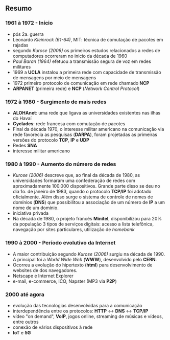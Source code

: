 ## Resumo
### 1961 à 1972 - Início
- pós 2a. guerra
- Leonardo _Kleinrock (61-64)_, MIT: técnica de comutação de pacotes em rajadas
- segundo _Kurose (2006)_ os primeiros estudos relacionados a redes de computadores ocorreram no inicio da década de 1960
- _Paul Baran (1964)_ efetuou a transmissão segura de voz em redes militares
- 1969 a **UCLA** instalou a primeira rede com capacidade de transmissão de mensagens por meio de mensagens
- 1972 primeiro protocolo de comunicação em rede chamado **NCP**
- **ARPANET** (primeira rede) e **NCP** (_Network Control Protocol_)

### 1972 à 1980 - Surgimento de mais redes
- **ALOHAnet**: uma rede que ligava as universidades existentes nas ilhas do Havaí
- **Cyclades**: rede francesa com comutação de pacotes
- Final da década 1970, o interesse militar americano na comunicação via rede favorecia as pesquisas (**DARPA**), foram projetadas as primeiras versões do protocolo **TCP**, **IP** e **UDP**
- Redes **SNA**
 - interesse militar americano

### 1980 à 1990 - Aumento do número de redes
- _Kurose (2006)_ descreve que, ao final da década de 1980, as universidades formaram uma confederação de redes com aproximadamente 100.000 dispositivos. Grande parte disso se deu no dia 1o. de janeiro de 1983, quando o protocolo **TCP/IP** foi adotado oficialmente. Além disso surge o sistema de controle de nomes de domínios (**DNS**) que possibilitou a associação de um número de **IP** a um nome de um domínio. 
- iniciativa privada
- Na década de 1980, o projeto francês **Minitel**, disponibilizou para 20% da população 3 tipos de serviços digitais: acesso a lista telefônica, navegação por sites particulares, utilização de _homebank_

### 1990 à 2000 - Período evolutivo da Internet
- A maior contribuição segundo _Kurose (2006)_ surgiu na década de 1990. A principal foi a _World Wide Web_ (**WWW**), desenvolvido pelo  **CERN**.
- Ocorreu a evolução do hipertexto (**html**) para desenvolvimento de websites de dos navegadores.
- Netscape e Internet Explorer
- e-mail, e-commerce, ICQ, Napster (MP3 via **P2P**)

### 2000 até agora
- evolução das tecnologias desenvolvidas para a comunicação
- interdependência entre os protocolos: **HTTP** <-> **DNS** <-> **TCP/IP**
- vídeo "on demand", **VoIP**, jogos online, streaming de músicas e vídeos, entre outros
- conexão de vários dispositivos à rede
- **IoT** e **5G**